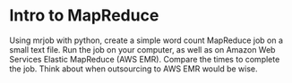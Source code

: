 # Intro to MapReduce

Using mrjob with python, create a simple word count MapReduce job on a small text file. 
Run the job on your computer, as well as on Amazon Web Services Elastic MapReduce (AWS EMR).
Compare the times to complete the job. Think about when outsourcing to AWS EMR would be wise.
